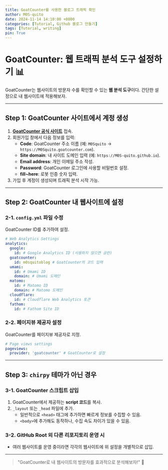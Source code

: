 ```yaml
---
title: GoatCounter를 사용한 블로그 트래픽 확인
author: M0S-quito
date: 2024-11-14 14:10:00 +0800
categories: [Tutorial, Github 블로그 만들기]
tags: [Tutorial, writing]
pin: True
---
```

# GoatCounter: 웹 트래픽 분석 도구 설정하기 📊

GoatCounter는 웹사이트의 방문자 수를 확인할 수 있는 **웹 분석 도구**이다. 간단한 설정으로 내 웹사이트에 적용해보자.

---

## Step 1: GoatCounter 사이트에서 계정 생성

1. **[GoatCounter 공식 사이트](https://www.goatcounter.com/)** 접속.
2. 회원가입 창에서 다음 정보를 입력:
   - **Code**: GoatCounter 주소 이름 (예: `M0Squito` → `https://M0Squito.goatcounter.com`).
   - **Site domain**: 내 사이트 도메인 입력 (예: `https://M0S-quito.github.io`).
   - **Email address**: 개인 이메일 주소 작성.
   - **Password**: GoatCounter 로그인에 사용할 비밀번호 설정.
   - **fill~here**: 로봇 인증 숫자 입력.
3. 가입 후 계정이 생성되며 트래픽 분석 시작 가능.

---

## Step 2: GoatCounter 내 웹사이트에 설정

### 2-1. `config.yml` 파일 수정
GoatCounter ID를 추가하여 설정.

```yaml
# Web Analytics Settings
analytics:
  google:
    id: # Google Analytics ID (사용하지 않으면 공란)
  goatcounter:
    id: m0squitoblog # GoatCounter의 코드 입력
  umami:
    id: # Umami ID
    domain: # Umami 도메인
  matomo:
    id: # Matomo ID
    domain: # Matomo 도메인
  cloudflare:
    id: # Cloudflare Web Analytics 토큰
  fathom:
    id: # Fathom Site ID
```

### 2-2. 페이지뷰 제공자 설정
GoatCounter를 페이지뷰 제공자로 지정.

```yaml
# Page views settings
pageviews:
  provider: 'goatcounter' # GoatCounter로 설정
```

---

## Step 3: `chirpy` 테마가 아닌 경우

### 3-1. GoatCounter 스크립트 삽입
1. GoatCounter에서 제공하는 **script 코드**를 복사.
2. `_layout` 또는 `_head` 파일에 추가.
   - 일반적으로 `<head>` 태그에 추가하면 빠르게 정보를 수집할 수 있음.
   - `<body>`에 추가해도 동작하나, 수집 속도 차이가 있을 수 있음.

### 3-2. GitHub Root 외 다른 리포지토리 운영 시
- 여러 웹사이트를 운영 중이라면 각각의 웹사이트에 위 설정을 개별적으로 삽입.

---

> "GoatCounter로 내 웹사이트의 방문자를 효과적으로 분석해보자!" 🚀


